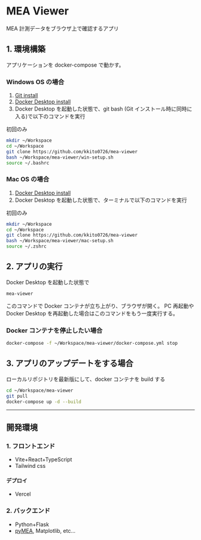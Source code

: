 # MEA Viewer

MEA 計測データをブラウザ上で確認するアプリ

## 1. 環境構築

アプリケーションを docker-compose で動かす。

### Windows OS の場合

1. [Git install](https://qiita.com/T-H9703EnAc/items/4fbe6593d42f9a844b1c)
2. [Docker Desktop install](https://docs.docker.com/get-docker/)
3. Docker Desktop を起動した状態で、git bash (Git インストール時に同時に入る)で以下のコマンドを実行

初回のみ

```bash
mkdir ~/Workspace
cd ~/Workspace
git clone https://github.com/kkito0726/mea-viewer
bash ~/Workspace/mea-viewer/win-setup.sh
source ~/.bashrc
```

### Mac OS の場合

1. [Docker Desktop install](https://docs.docker.com/get-docker/)
2. Docker Desktop を起動した状態で、ターミナルで以下のコマンドを実行

初回のみ

```bash
mkdir ~/Workspace
cd ~/Workspace
git clone https://github.com/kkito0726/mea-viewer
bash ~/Workspace/mea-viewer/mac-setup.sh
source ~/.zshrc
```

## 2. アプリの実行

Docker Desktop を起動した状態で

```bash
mea-viewer
```

このコマンドで Docker コンテナが立ち上がり、ブラウザが開く。
PC 再起動や Docker Desktop を再起動した場合はこのコマンドをもう一度実行する。

### Docker コンテナを停止したい場合

```bash
docker-compose -f ~/Workspace/mea-viewer/docker-compose.yml stop
```

## 3. アプリのアップデートをする場合

ローカルリポジトリを最新版にして、docker コンテナを build する

```bash
cd ~/Workspace/mea-viewer
git pull
docker-compose up -d --build
```

---

## 開発環境

### 1. フロントエンド

- Vite+React+TypeScript
- Tailwind css

#### デプロイ

- Vercel

### 2. バックエンド

- Python+Flask
- [pyMEA](https://github.com/kkito0726/MEA_modules), Matplotlib, etc...
